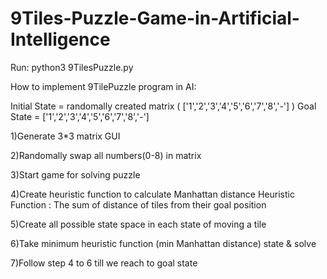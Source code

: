 # 9Tiles-Puzzle-Game-in-Artificial-Intelligence


Run:
	python3 9TilesPuzzle.py


How to implement 9TilePuzzle program in AI:

Initial State = randomally created matrix ( ['1','2','3','4','5','6','7','8','-'] ) 
Goal State = ['1','2','3','4','5','6','7','8','-']

1)Generate 3*3 matrix GUI

2)Randomally swap all numbers(0-8) in matrix

3)Start game for solving puzzle

4)Create heuristic function to calculate Manhattan distance
Heuristic Function : The sum of distance of tiles from their goal position

5)Create all possible state space in each state of moving a tile

6)Take minimum heuristic function (min Manhattan distance) state & solve

7)Follow step 4 to 6 till we reach to goal state

